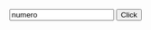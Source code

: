 <form>
<INPUT type="text" name="valeurdemacase" value="numero">

<input type=button value=Click onclick="gaaet2000.github.io/bureau">

</form>
